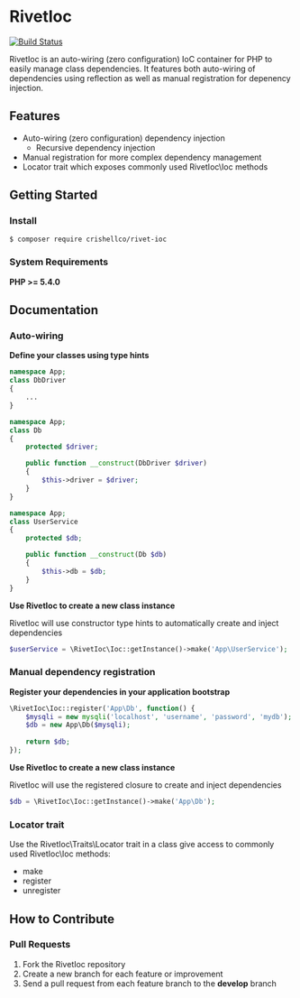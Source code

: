 # RivetIoc

[![Build Status](https://travis-ci.org/crishellco/rivet-ioc.svg?branch=master)](https://travis-ci.org/crishellco/rivet-ioc)

RivetIoc is an auto-wiring (zero configuration) IoC container for PHP to easily manage class dependencies. It features both auto-wiring of dependencies using reflection as well as manual registration for depenency injection.

## Features

* Auto-wiring (zero configuration) dependency injection
  * Recursive dependency injection
* Manual registration for more complex dependency management
* Locator trait which exposes commonly used RivetIoc\Ioc methods

## Getting Started

### Install

````
$ composer require crishellco/rivet-ioc
````

### System Requirements

**PHP >= 5.4.0**

## Documentation

### Auto-wiring

**Define your classes using type hints**

````php
namespace App;
class DbDriver
{
    ...
}
````
````php
namespace App;
class Db
{
    protected $driver;

    public function __construct(DbDriver $driver)
    {
        $this->driver = $driver;
    }
}
````
````php
namespace App;
class UserService
{
    protected $db;

    public function __construct(Db $db)
    {
        $this->db = $db;
    }
}
````

**Use RivetIoc to create a new class instance**

RivetIoc will use constructor type hints to automatically create and inject dependencies

````php
$userService = \RivetIoc\Ioc::getInstance()->make('App\UserService');
````

### Manual dependency registration

**Register your dependencies in your application bootstrap**

````php
\RivetIoc\Ioc::register('App\Db', function() {
    $mysqli = new mysqli('localhost', 'username', 'password', 'mydb');
    $db = new App\Db($mysqli);
    
    return $db;
});
````

**Use RivetIoc to create a new class instance**

RivetIoc will use the registered closure to create and inject dependencies

````php
$db = \RivetIoc\Ioc::getInstance()->make('App\Db');
````

### Locator trait

Use the RivetIoc\Traits\Locator trait in a class give access to commonly used RivetIoc\Ioc methods:

* make
* register
* unregister

## How to Contribute

### Pull Requests

1. Fork the RivetIoc repository
2. Create a new branch for each feature or improvement
3. Send a pull request from each feature branch to the **develop** branch
